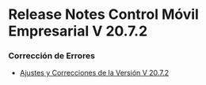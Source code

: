 # Release Notes Control Móvil Empresarial V 20.7.2

### **Corrección de Errores**

* [Ajustes y Correcciones de la Versión V 20.7.2](ajustes-y-correcciones-de-la-version-v-20.7.2.md)
